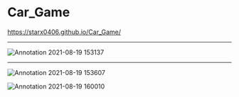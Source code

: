 # Car_Game

https://starx0406.github.io/Car_Game/

-------------------------------------------------------------------------------------------------------------------------------------------

![Annotation 2021-08-19 153137](https://user-images.githubusercontent.com/67006219/130050442-61483b08-8ad0-4456-856c-9e4f1e65462e.png)

-------------------------------------------------------------------------------------------------------------------------------------------

![Annotation 2021-08-19 153607](https://user-images.githubusercontent.com/67006219/130050463-80c9af34-7c2c-44e3-826b-16981f438390.png)


![Annotation 2021-08-19 160010](https://user-images.githubusercontent.com/67006219/130054049-3c36c8c8-6c11-48b9-a748-42dc6b737838.png)




